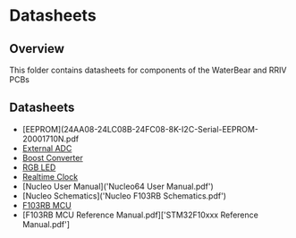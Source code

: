 # Datasheets

## Overview

This folder contains datasheets for components of the WaterBear and RRIV PCBs

## Datasheets
* [EEPROM](24AA08-24LC08B-24FC08-8K-I2C-Serial-EEPROM-20001710N.pdf
* [External ADC](AD7091R-5.pdf)
* [Boost Converter](ADP1606_ADP1607.pdf)
* [RGB LED](APHF1608LSEEQBDZGKC.pdf)
* [Realtime Clock](DS3231.pdf)
* [Nucleo User Manual]('Nucleo64 User Manual.pdf')
* [Nucleo Schematics]('Nucleo F103RB Schematics.pdf')
* [F103RB MCU](stm32f103rb.pdf)
* [F103RB MCU Reference Manual.pdf]['STM32F10xxx Reference Manual.pdf']


